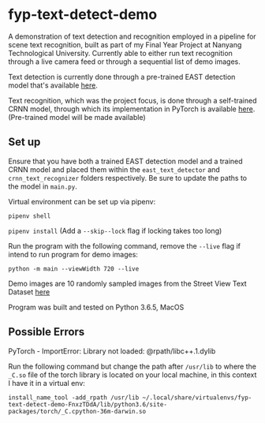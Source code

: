 # fyp-text-detect-demo

A demonstration of text detection and recognition employed in a pipeline for scene text recognition, built as part of my Final Year Project at Nanyang Technological University. Currently able to either run text recognition through a live camera feed or through a sequential list of demo images.

Text detection is currently done through a pre-trained EAST detection model that's available [here](https://www.dropbox.com/s/r2ingd0l3zt8hxs/frozen_east_text_detection.tar.gz?dl=1).

Text recognition, which was the project focus, is done through a self-trained CRNN model, through which its implementation in PyTorch is available [here](https://github.com/meijieru/crnn.pytorch). (Pre-trained model will be made available)

## Set up

Ensure that you have both a trained EAST detection model and a trained CRNN model and placed them within the `east_text_detector` and `crnn_text_recognizer` folders respectively. Be sure to update the paths to the model in `main.py`.  

Virtual environment can be set up via pipenv:

`pipenv shell`

`pipenv install` (Add a `--skip--lock` flag if locking takes too long)

Run the program with the following command, remove the `--live` flag if intend to run program for demo images:

`python -m main --viewWidth 720 --live`

Demo images are 10 randomly sampled images from the Street View Text Dataset [here](http://vision.ucsd.edu/~kai/svt/) 

Program was built and tested on Python 3.6.5, MacOS

## Possible Errors

PyTorch - ImportError: Library not loaded: @rpath/libc++.1.dylib

Run the following command but change the path after `/usr/lib` to where the `_C.so` file of the torch library is located on your local machine, in this context I have it in a virtual env:

`install_name_tool -add_rpath /usr/lib ~/.local/share/virtualenvs/fyp-text-detect-demo-FnxzTDdA/lib/python3.6/site-packages/torch/_C.cpython-36m-darwin.so`